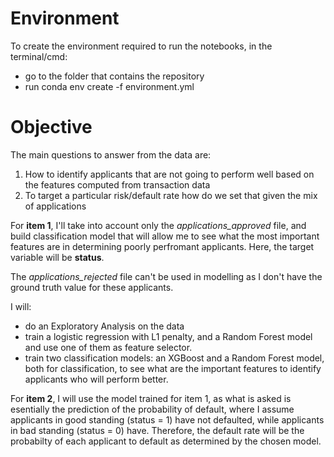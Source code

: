 # Environment
To create the environment required to run the notebooks, in the terminal/cmd: 
- go to the folder that contains the repository
- run conda env create -f environment.yml

# Objective 

The main questions to answer from the data are:
1. How to identify applicants that are not going to perform well based on the features computed from transaction data
2. To target a particular risk/default rate how do we set that given the mix of applications

For **item 1**, I'll take into account only the *applications_approved* file, and build classification model that will allow me to see what the most important features are in determining poorly perfromant applicants. Here, the target variable will be **status**. 

The *applications_rejected* file can't be used in modelling as I don't have the ground truth value for these applicants.

I will: 

- do an Exploratory Analysis on the data
- train a logistic regression with L1 penalty, and a Random Forest model and use one of them as feature selector. 
- train two classification models: an XGBoost and a Random Forest model, both for classification, to see what are the important features to identify applicants who will perform better. 

For **item 2**, I will use the model trained for item 1, as what is asked is esentially the prediction of the probability of default, where I assume applicants in good standing (status = 1) have not defaulted, while applicants in bad standing (status = 0) have. Therefore, the default rate will be the probabilty of each applicant to default as determined by the chosen model.    

